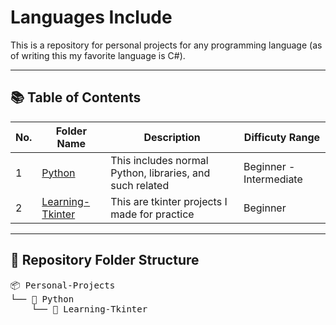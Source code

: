 # Languages Include

This is a repository for personal projects for any programming language (as of writing this my favorite language is C#).

---

## 📚 Table of Contents
| No. | Folder Name | Description | Difficuty Range |
|-----|--------------|------------|-----------------|
| 1 | [Python](./Python) | This includes normal Python, libraries, and such related | Beginner - Intermediate |
| 2 | [Learning-Tkinter](././Learning-Tkinter) | This are tkinter projects I made for practice | Beginner |

---

## 📁 Repository Folder Structure
<pre>
📦 Personal-Projects
└── 📂 Python
    └── 📂 Learning-Tkinter
</pre>
